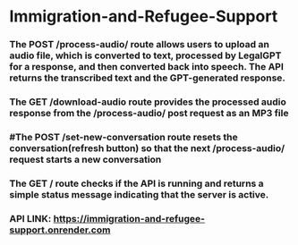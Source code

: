 # Immigration-and-Refugee-Support

### The POST /process-audio/ route allows users to upload an audio file, which is converted to text, processed by LegalGPT for a response, and then converted back into speech. The API returns the transcribed text and the GPT-generated response.

### The GET /download-audio route provides the processed audio response from the /process-audio/ post request as an MP3 file 

### #The POST /set-new-conversation route resets the conversation(refresh button) so that the next /process-audio/ request starts a new conversation 

### The GET / route checks if the API is running and returns a simple status message indicating that the server is active.

### API LINK: https://immigration-and-refugee-support.onrender.com